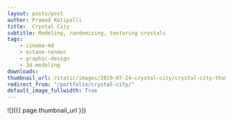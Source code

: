 ```yaml
---
layout: posts/post
author: Pramod Kotipalli
title:  Crystal City
subtitle: Modeling, randomizing, texturing crystals
tags:
    - cinema-4d
    - octane-render
    - graphic-design
    - 3d-modeling
downloads:
thumbnail_url: /static/images/2019-07-24-crystal-city/crystal-city-thumbnail.png
redirect_from: "/portfolio/crystal-city/"
default_image_fullwidth: True
---
```


![]({{ page.thumbnail_url }})
